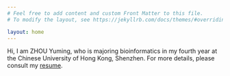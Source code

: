 ```yaml
---
# Feel free to add content and custom Front Matter to this file.
# To modify the layout, see https://jekyllrb.com/docs/themes/#overriding-theme-defaults

layout: home
---
```


Hi, I am ZHOU Yuming, who is majoring bioinformatics in my fourth year at the Chinese University of Hong Kong, Shenzhen. For more details, please consult my [resume](/_site/assets/index/ZHOU-YUMING-RESUME.pdf).